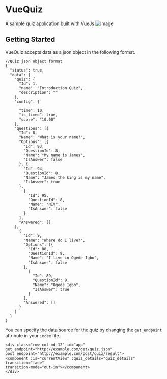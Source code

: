 # VueQuiz
A sample quiz application built with VueJs
![image](https://user-images.githubusercontent.com/14722744/31414889-0838c00e-ae18-11e7-88b8-410e83d2bd4d.png)

## Getting Started
VueQuiz accepts data as a json object in the following format.

```
//Quiz json object format
{
  "status": true,
  "data": {
    "quiz": {
      "Id": 1,
      "name": "Introduction Quiz",
      "description": ""
    },
    "config": {

      "time": 10,
      "is_timed": true,
      "score": "10.00"
    },
    "questions": [{
      "Id": 8,
      "Name": "What is your name?",
      "Options": [{
        "Id": 93,
        "QuestionId": 8,
        "Name": "My name is James",
        "IsAnswer": false
      }, {
        "Id": 94,
        "QuestionId": 8,
        "Name": "James the king is my name",
        "IsAnswer": true
      },
        {
          "Id": 95,
          "QuestionId": 8,
          "Name": "NIV",
          "IsAnswer": false
        }
      ],
      "Answered": []
    },
      {
        "Id": 9,
        "Name": "Where do I live?",
        "Options": [{
          "Id": 88,
          "QuestionId": 9,
          "Name": "I live in Ogede Igbo",
          "IsAnswer": false
        },
          {
            "Id": 89,
            "QuestionId": 9,
            "Name": "Ogede Igbo",
            "IsAnswer": true
          }
        ],
        "Answered": []
      }
    ]
  }
}
```

You can specify the data source for the quiz by changing the ```get_endpoint``` attribute  in  your ```index``` file.

```
<div class="row col-md-12" id="app" get_endpoint="http://example.com/get/quiz.json" post_endpoint="http://example.com/post/quiz/result">
<component :is="currentView" :quiz_details="quiz_details" transition="fade"
transition-mode="out-in"></component>
</div>
```

